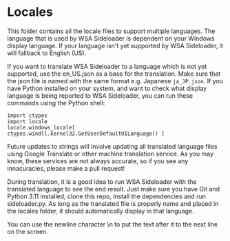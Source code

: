 # Locales
This folder contains all the locale files to support multiple languages. The language that is used by WSA Sideloader is dependent on your Windows display language. If your language isn't yet supported by WSA Sideloader, it will fallback to English (US).

If you want to translate WSA Sideloader to a language which is not yet supported, use the en_US.json as a base for the translation. Make sure that the json file is named with the same format e.g. Japanese `ja_JP.json`. If you have Python installed on your system, and want to check what display language is being reported to WSA Sideloader, you can run these commands using the Python shell:

```
import ctypes
import locale
locale.windows_locale[ ctypes.windll.kernel32.GetUserDefaultUILanguage() ]
```

Future updates to strings will involve updating all translated language files using Google Translate or other machine translation service. As you may know, these services are not always accurate, so if you see any innacuracies, please make a pull request!

During translation, it is a good idea to run WSA Sideloader with the translated language to see the end result. Just make sure you have Git and Python 3.11 installed, clone this repo, install the dependencies and run sideloader.py. As long as the translated file is properly name and placed in the locales folder, it should automatically display in that language.

You can use the newline character \n to put the text after it to the next line on the screen.
